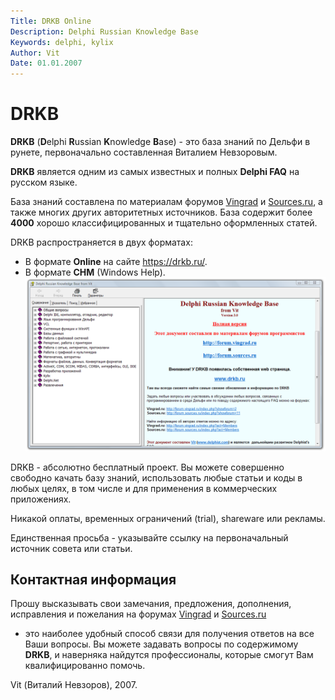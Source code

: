 ```yaml
---
Title: DRKB Online
Description: Delphi Russian Knowledge Base
Keywords: delphi, kylix
Author: Vit
Date: 01.01.2007
---
```


DRKB
====

**DRKB** (**D**elphi **R**ussian **K**nowledge **B**ase) - это
база знаний по Дельфи в рунете,
первоначально составленная Виталием Невзоровым.

**DRKB** является одним из самых известных и полных **Delphi FAQ** на
русском языке.

База знаний составлена по материалам форумов
[Vingrad](https://forum.vingrad.ru/ "Перейти на форумы Vingrad") и
[Sources.ru](https://forum.sources.ru/ "Перейти на форумы Исходников"),
а также многих других авторитетных источников. База содержит более
**4000** хорошо классифицированных и тщательно оформленных статей.

DRKB распространяется в двух форматах:

- В формате **Online** на сайте <https://drkb.ru/>.
- В формате **CHM** (Windows Help).
  ![скриншот](/about/screen5.png "Скриншот #5: DRKB, CHM-формат")

DRKB - абсолютно бесплатный проект. Вы можете совершенно свободно
качать базу знаний, использовать любые статьи и коды в любых целях, в
том числе и для применения в коммерческих приложениях.

Никакой оплаты, временных ограничений (trial), shareware или рекламы.

Единственная просьба - указывайте ссылку на первоначальный источник
совета или статьи.


Контактная информация
---------------------

Прошу высказывать свои замечания, предложения, дополнения, исправления
и пожелания на форумах
[Vingrad](https://forum.vingrad.ru/ "Перейти на форумы Vingrad") и
[Sources.ru](https://forum.sources.ru/ "Перейти на форумы Исходников")
- это наиболее удобный способ связи для получения ответов на все Ваши
вопросы. Вы можете задавать вопросы по содержимому **DRKB**, и наверняка
найдутся профессионалы, которые смогут Вам квалифицированно помочь.

Vit (Виталий Невзоров), 2007.
